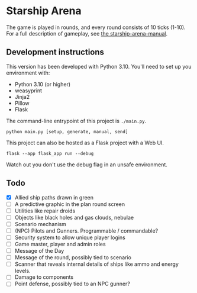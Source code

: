# Starship Arena

The game is played in rounds, and every round consists of 10 ticks (1-10).
For a full description of gameplay, see [the starship-arena-manual](./starship-arena-manual.pdf).

## Development instructions

This version has been developed with Python 3.10. You'll need to set up you environment with:

- Python 3.10 (or higher)
- weasyprint
- Jinja2
- Pillow
- Flask

The command-line entrypoint of this project is `./main.py`.

`python main.py [setup, generate, manual, send]`

This project can also be hosted as a Flask project with a Web UI.

`flask --app flask_app run --debug`

Watch out you don't use the debug flag in an unsafe environment.

## Todo

- [x] Allied ship paths drawn in green 
- [ ] A predictive graphic in the plan round screen
- [ ] Utilities like repair droids
- [ ] Objects like black holes and gas clouds, nebulae
- [ ] Scenario mechanism
- [ ] (NPC) Pilots and Gunners. Programmable / commandable?
- [ ] Security system to allow unique player logins
- [ ] Game master, player and admin roles
- [ ] Message of the Day
- [ ] Message of the round, possibly tied to scenario
- [ ] Scanner that reveals internal details of ships like ammo and energy levels.
- [ ] Damage to components
- [ ] Point defense, possibly tied to an NPC gunner?